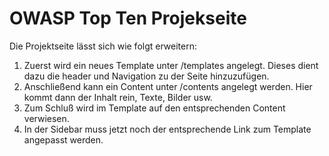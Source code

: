 # OWASP Top Ten Projekseite

Die Projektseite lässt sich wie folgt erweitern:

1. Zuerst wird ein neues Template unter /templates angelegt. Dieses dient dazu die header und Navigation zu der Seite hinzuzufügen.
1. Anschließend kann ein Content unter /contents angelegt werden. Hier kommt dann der Inhalt rein, Texte, Bilder usw.
1. Zum Schluß wird im Template auf den entsprechenden Content verwiesen.
1. In der Sidebar muss jetzt noch der entsprechende Link zum Template angepasst werden.
